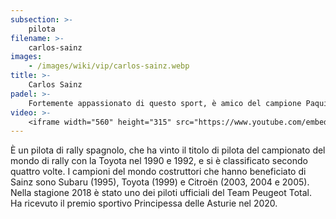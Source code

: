 ```yaml
---
subsection: >-
    pilota
filename: >-
    carlos-sainz
images:
    - /images/wiki/vip/carlos-sainz.webp
title: >-
    Carlos Sainz
padel: >-
    Fortemente appassionato di questo sport, è amico del campione Paquito Navarro, con il quale si sfidano spesso.
video: >-
    <iframe width="560" height="315" src="https://www.youtube.com/embed/kLaPK2DkVC4" title="YouTube video player" frameborder="0" allow="accelerometer; autoplay; clipboard-write; encrypted-media; gyroscope; picture-in-picture" allowfullscreen></iframe>
---
```

È un pilota di rally spagnolo, che ha vinto il titolo di pilota del campionato del mondo di rally con la Toyota nel 1990 e 1992, e si è classificato secondo quattro volte. I campioni del mondo costruttori che hanno beneficiato di Sainz sono Subaru (1995), Toyota (1999) e Citroën (2003, 2004 e 2005). Nella stagione 2018 è stato uno dei piloti ufficiali del Team Peugeot Total. Ha ricevuto il premio sportivo Principessa delle Asturie nel 2020.